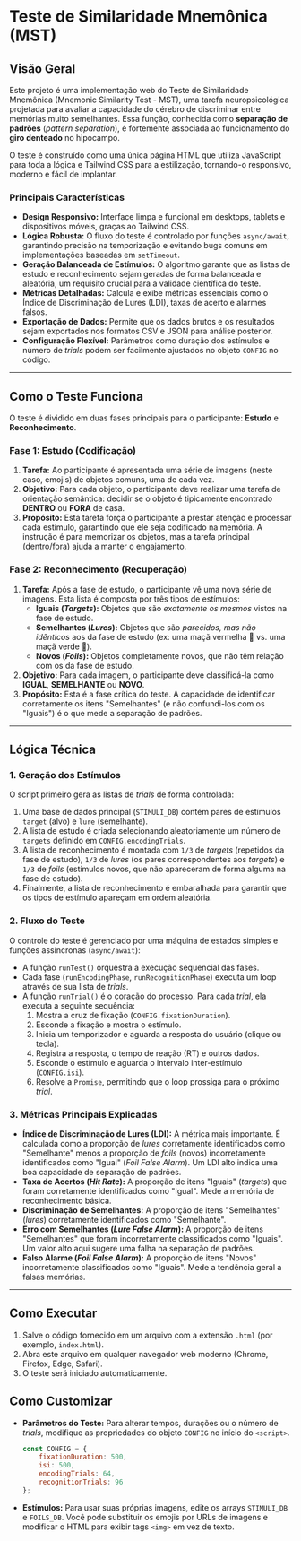 # Teste de Similaridade Mnemônica (MST)

## Visão Geral

Este projeto é uma implementação web do Teste de Similaridade Mnemônica (Mnemonic Similarity Test - MST), uma tarefa neuropsicológica projetada para avaliar a capacidade do cérebro de discriminar entre memórias muito semelhantes. Essa função, conhecida como **separação de padrões** (*pattern separation*), é fortemente associada ao funcionamento do **giro denteado** no hipocampo.

O teste é construído como uma única página HTML que utiliza JavaScript para toda a lógica e Tailwind CSS para a estilização, tornando-o responsivo, moderno e fácil de implantar.

### Principais Características

* **Design Responsivo:** Interface limpa e funcional em desktops, tablets e dispositivos móveis, graças ao Tailwind CSS.
* **Lógica Robusta:** O fluxo do teste é controlado por funções `async/await`, garantindo precisão na temporização e evitando bugs comuns em implementações baseadas em `setTimeout`.
* **Geração Balanceada de Estímulos:** O algoritmo garante que as listas de estudo e reconhecimento sejam geradas de forma balanceada e aleatória, um requisito crucial para a validade científica do teste.
* **Métricas Detalhadas:** Calcula e exibe métricas essenciais como o Índice de Discriminação de Lures (LDI), taxas de acerto e alarmes falsos.
* **Exportação de Dados:** Permite que os dados brutos e os resultados sejam exportados nos formatos CSV e JSON para análise posterior.
* **Configuração Flexível:** Parâmetros como duração dos estímulos e número de *trials* podem ser facilmente ajustados no objeto `CONFIG` no código.

---

## Como o Teste Funciona

O teste é dividido em duas fases principais para o participante: **Estudo** e **Reconhecimento**.

### Fase 1: Estudo (Codificação)

1.  **Tarefa:** Ao participante é apresentada uma série de imagens (neste caso, emojis) de objetos comuns, uma de cada vez.
2.  **Objetivo:** Para cada objeto, o participante deve realizar uma tarefa de orientação semântica: decidir se o objeto é tipicamente encontrado **DENTRO** ou **FORA** de casa.
3.  **Propósito:** Esta tarefa força o participante a prestar atenção e processar cada estímulo, garantindo que ele seja codificado na memória. A instrução é para memorizar os objetos, mas a tarefa principal (dentro/fora) ajuda a manter o engajamento.

### Fase 2: Reconhecimento (Recuperação)

1.  **Tarefa:** Após a fase de estudo, o participante vê uma nova série de imagens. Esta lista é composta por três tipos de estímulos:
    * **Iguais (*Targets*):** Objetos que são *exatamente os mesmos* vistos na fase de estudo.
    * **Semelhantes (*Lures*):** Objetos que são *parecidos, mas não idênticos* aos da fase de estudo (ex: uma maçã vermelha 🍎 vs. uma maçã verde 🍏).
    * **Novos (*Foils*):** Objetos completamente novos, que não têm relação com os da fase de estudo.
2.  **Objetivo:** Para cada imagem, o participante deve classificá-la como **IGUAL**, **SEMELHANTE** ou **NOVO**.
3.  **Propósito:** Esta é a fase crítica do teste. A capacidade de identificar corretamente os itens "Semelhantes" (e não confundi-los com os "Iguais") é o que mede a separação de padrões.

---

## Lógica Técnica

### 1. Geração dos Estímulos

O script primeiro gera as listas de *trials* de forma controlada:
1.  Uma base de dados principal (`STIMULI_DB`) contém pares de estímulos `target` (alvo) e `lure` (semelhante).
2.  A lista de estudo é criada selecionando aleatoriamente um número de `targets` definido em `CONFIG.encodingTrials`.
3.  A lista de reconhecimento é montada com `1/3` de *targets* (repetidos da fase de estudo), `1/3` de *lures* (os pares correspondentes aos *targets*) e `1/3` de *foils* (estímulos novos, que não apareceram de forma alguma na fase de estudo).
4.  Finalmente, a lista de reconhecimento é embaralhada para garantir que os tipos de estímulo apareçam em ordem aleatória.

### 2. Fluxo do Teste

O controle do teste é gerenciado por uma máquina de estados simples e funções assíncronas (`async/await`):
* A função `runTest()` orquestra a execução sequencial das fases.
* Cada fase (`runEncodingPhase`, `runRecognitionPhase`) executa um loop através de sua lista de *trials*.
* A função `runTrial()` é o coração do processo. Para cada *trial*, ela executa a seguinte sequência:
    1.  Mostra a cruz de fixação (`CONFIG.fixationDuration`).
    2.  Esconde a fixação e mostra o estímulo.
    3.  Inicia um temporizador e aguarda a resposta do usuário (clique ou tecla).
    4.  Registra a resposta, o tempo de reação (RT) e outros dados.
    5.  Esconde o estímulo e aguarda o intervalo inter-estímulo (`CONFIG.isi`).
    6.  Resolve a `Promise`, permitindo que o loop prossiga para o próximo *trial*.

### 3. Métricas Principais Explicadas

* **Índice de Discriminação de Lures (LDI):** A métrica mais importante. É calculada como a proporção de *lures* corretamente identificados como "Semelhante" menos a proporção de *foils* (novos) incorretamente identificados como "Igual" (*Foil False Alarm*). Um LDI alto indica uma boa capacidade de separação de padrões.
* **Taxa de Acertos (*Hit Rate*):** A proporção de itens "Iguais" (*targets*) que foram corretamente identificados como "Igual". Mede a memória de reconhecimento básica.
* **Discriminação de Semelhantes:** A proporção de itens "Semelhantes" (*lures*) corretamente identificados como "Semelhante".
* **Erro com Semelhantes (*Lure False Alarm*):** A proporção de itens "Semelhantes" que foram incorretamente classificados como "Iguais". Um valor alto aqui sugere uma falha na separação de padrões.
* **Falso Alarme (*Foil False Alarm*):** A proporção de itens "Novos" incorretamente classificados como "Iguais". Mede a tendência geral a falsas memórias.

---

## Como Executar

1.  Salve o código fornecido em um arquivo com a extensão `.html` (por exemplo, `index.html`).
2.  Abra este arquivo em qualquer navegador web moderno (Chrome, Firefox, Edge, Safari).
3.  O teste será iniciado automaticamente.

## Como Customizar

* **Parâmetros do Teste:** Para alterar tempos, durações ou o número de *trials*, modifique as propriedades do objeto `CONFIG` no início do `<script>`.
    ```javascript
    const CONFIG = {
        fixationDuration: 500,
        isi: 500,
        encodingTrials: 64,
        recognitionTrials: 96
    };
    ```
* **Estímulos:** Para usar suas próprias imagens, edite os arrays `STIMULI_DB` e `FOILS_DB`. Você pode substituir os emojis por URLs de imagens e modificar o HTML para exibir tags `<img>` em vez de texto.
